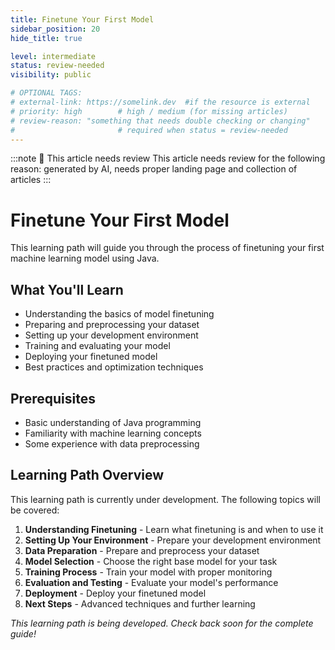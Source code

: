 ```yaml
---
title: Finetune Your First Model
sidebar_position: 20
hide_title: true

level: intermediate
status: review-needed
visibility: public

# OPTIONAL TAGS:
# external-link: https://somelink.dev  #if the resource is external
# priority: high        # high / medium (for missing articles)
# review-reason: "something that needs double checking or changing"
#                       # required when status = review-needed
---
```


:::note 👀 This article needs review
This article needs review for the following reason: generated by AI, needs proper landing page and collection of articles
:::

# Finetune Your First Model

This learning path will guide you through the process of finetuning your first machine learning model using Java.

## What You'll Learn

- Understanding the basics of model finetuning
- Preparing and preprocessing your dataset
- Setting up your development environment
- Training and evaluating your model
- Deploying your finetuned model
- Best practices and optimization techniques

## Prerequisites

- Basic understanding of Java programming
- Familiarity with machine learning concepts
- Some experience with data preprocessing

## Learning Path Overview

This learning path is currently under development. The following topics will be covered:

1. **Understanding Finetuning** - Learn what finetuning is and when to use it
2. **Setting Up Your Environment** - Prepare your development environment
3. **Data Preparation** - Prepare and preprocess your dataset
4. **Model Selection** - Choose the right base model for your task
5. **Training Process** - Train your model with proper monitoring
6. **Evaluation and Testing** - Evaluate your model's performance
7. **Deployment** - Deploy your finetuned model
8. **Next Steps** - Advanced techniques and further learning

*This learning path is being developed. Check back soon for the complete guide!* 